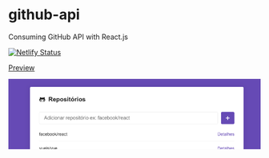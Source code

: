 # github-api
Consuming GitHub API with React.js

[![Netlify Status](https://api.netlify.com/api/v1/badges/7b154e11-40b4-4577-888c-58c8dc6eaad4/deploy-status)](https://app.netlify.com/sites/focused-hodgkin-8b3578/deploys)

[Preview](https://focused-hodgkin-8b3578.netlify.com)

<a href="https://focused-hodgkin-8b3578.netlify.com/" rel="Facebook posts site preview">![Preview](docs/preview.png)</a>
